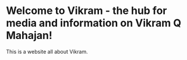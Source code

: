 <h1>Welcome to Vikram - the hub for media and information on Vikram Q Mahajan!</h1>
<p>This is a website all about Vikram.</p>
